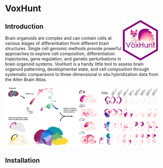 # VoxHunt

<img src="figures/logo.png" align="right" width="120" />

## Introduction 

Brain organoids are complex and can contain cells at various stages of differentiation from different brain structures. Single cell genomic methods provide  powerful approaches to explore cell composition, differentiation trajectories, gene regulation, and genetic perturbations in brain organoid systems. VoxHunt is a handy little tool to assess brain organoid patterning, developmental state, and cell composition through systematic comparisons to three-dimensional in situ hybridization data from the Allen Brain Atlas.

<img src="figures/abstract.png" align="center" />


## Installation


